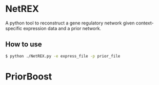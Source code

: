 # NetREX
A python tool to reconstruct a gene regulatory network given context-specific expression data and a prior network.
## How to use
```bash
$ python ./NetREX.py -e express_file -p prior_file 

```
# PriorBoost

